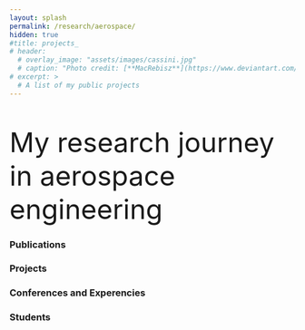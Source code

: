 ```yaml
---
layout: splash
permalink: /research/aerospace/
hidden: true
#title: projects_
# header:
  # overlay_image: "assets/images/cassini.jpg"
  # caption: "Photo credit: [**MacRebisz**](https://www.deviantart.com/macrebisz)"
# excerpt: >
  # A list of my public projects
---
```

<html lang="en">
<br> <br>
<font size="12"> My research journey in aerospace engineering </font>
</html>

### Publications

### Projects 

### Conferences and Experencies 

### Students